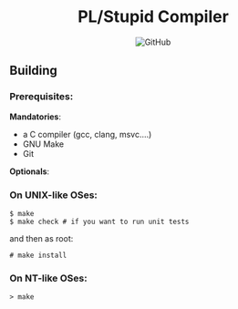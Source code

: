 <div align="center">

# PL/Stupid Compiler

![GitHub](https://img.shields.io/github/license/d0p1s4m4/PLSc?logo=opensourceinitiative&style=flat-square)

</div>


## Building

### Prerequisites:

**Mandatories**: 
- a C compiler (gcc, clang, msvc....)
- GNU Make
- Git

**Optionals**:

### On UNIX-like OSes:

```
$ make
$ make check # if you want to run unit tests
```

and then as root:
```
# make install
```

### On NT-like OSes:

```
> make
```
